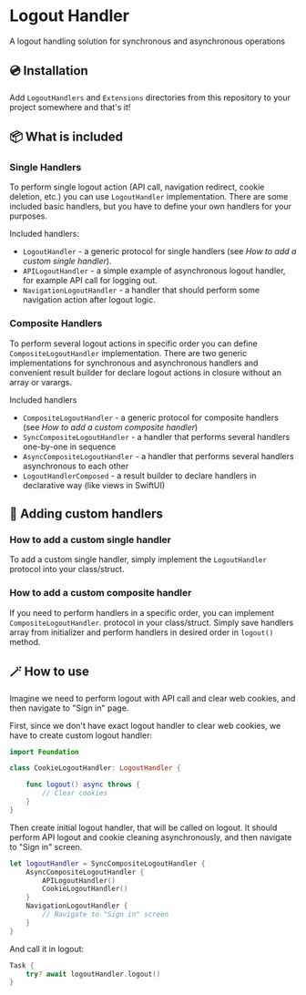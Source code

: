 # Logout Handler

A logout handling solution for synchronous and asynchronous operations

## 💿 Installation 

Add `LogoutHandlers` and `Extensions` directories from this repository to your project somewhere and that's it!

## 📦 What is included

### Single Handlers

To perform single logout action (API call, navigation redirect, cookie deletion, etc.) you can use 
`LogoutHandler` implementation. There are some included basic handlers, but you have to define your own handlers
for your purposes. 

Included handlers:
* `LogoutHandler` - a generic protocol for single handlers (see *How to add a custom single handler*).
* `APILogoutHandler` - a simple example of asynchronous logout handler, for example API call for logging out.
* `NavigationLogoutHandler` - a handler that should perform some navigation action after logout logic.

### Composite Handlers

To perform several logout actions in specific order you can define `CompositeLogoutHandler` implementation.
There are two generic implementations for synchronous and asynchronous handlers 
and convenient result builder for declare logout actions in closure without an array or varargs.

Included handlers
* `CompositeLogoutHandler` - a generic protocol for composite handlers (see *How to add a custom composite handler*)
* `SyncCompositeLogoutHandler` - a handler that performs several handlers one-by-one in sequence
* `AsyncCompositeLogoutHandler` - a handler that performs several handlers asynchronous to each other
* `LogoutHandlerComposed` - a result builder to declare handlers in declarative way (like views in SwiftUI)

## 🔨 Adding custom handlers

### How to add a custom single handler

To add a custom single handler, simply implement the `LogoutHandler` protocol into your class/struct. 

### How to add a custom composite handler

If you need to perform handlers in a specific order, you can implement `CompositeLogoutHandler`. protocol in your class/struct.
Simply save handlers array from initializer and perform handlers in desired order in `logout()` method.

## 🪄 How to use 

Imagine we need to perform logout with API call and clear web cookies, and then navigate to "Sign in" page.

First, since we don't have exact logout handler to clear web cookies, we have to create custom logout handler:

```swift
import Foundation

class CookieLogoutHandler: LogoutHandler {

    func logout() async throws {
        // Clear cookies
    }
}
```

Then create initial logout handler, that will be called on logout. It should perform API logout and cookie cleaning
asynchronously, and then navigate to "Sign in" screen.

```swift
let logoutHandler = SyncCompositeLogoutHandler {
    AsyncCompositeLogoutHandler {
        APILogoutHandler()
        CookieLogoutHandler()
    }
    NavigationLogoutHandler {
        // Navigate to "Sign in" screen
    }
}
```

And call it in logout:

```swift
Task {
    try? await logoutHandler.logout()
}
```